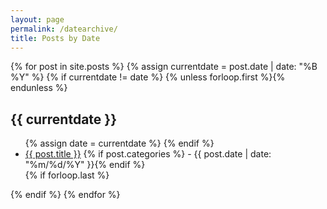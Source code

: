 ```yaml
---
layout: page
permalink: /datearchive/
title: Posts by Date
---
```


<div id="date_archives">
{% for post in site.posts %}
  {% assign currentdate = post.date | date: "%B %Y" %}
  {% if currentdate != date %}
    {% unless forloop.first %}</ul>{% endunless %}
    <h2 id="{{post.date | date: "%B%Y"}}">{{ currentdate }}</h2>
    <ul>
    {% assign date = currentdate %}
  {% endif %}
    <li><a href="{{ site.baseurl }}{{ post.url }}">{{ post.title }}</a> {% if post.categories %} -  {{ post.date | date: "%m/%d/%Y" }}{% endif %} </li>
  {% if forloop.last %}</ul>{% endif %}
{% endfor %}
</div>

